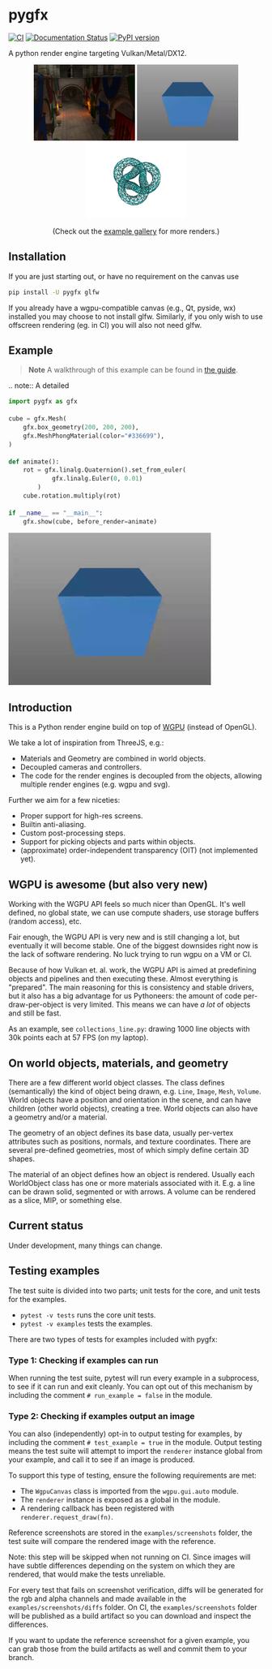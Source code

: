 # pygfx
[![CI](https://github.com/pygfx/pygfx/workflows/CI/badge.svg)](https://github.com/pygfx/pygfx/actions)
[![Documentation Status](https://readthedocs.org/projects/pygfx/badge/?version=latest)](https://pygfx.readthedocs.io/en/latest/?badge=latest)
[![PyPI version](https://badge.fury.io/py/pygfx.svg)](https://badge.fury.io/py/pygfx)

A python render engine targeting Vulkan/Metal/DX12.


<p align="center">
<img src="./docs/_static/sponza.png" alt="drawing" width="200"/>
<img src="./docs/_static/guide_rotating_cube.gif" alt="drawing" width="200"/>
<img src="./docs/_static/torus_knot_wire.png" alt="drawing" width="200"/><br />
</p>
<p align="center">
(Check out the <a href="https://pygfx.readthedocs.io/en/latest/_gallery/index.html">example gallery</a> for more renders.)
</p>

## Installation

If you are just starting out, or have no requirement on the canvas use

```bash
pip install -U pygfx glfw
```

If you already have a wgpu-compatible canvas (e.g., Qt, pyside, wx) installed
you may choose to not install glfw. Similarly, if you only wish to use offscreen
rendering (eg. in CI) you will also not need glfw.

## Example

> **Note**
> A walkthrough of this example can be found in [the guide](https://pygfx.readthedocs.io/en/latest/guide.html#how-to-use-pygfx).

.. note::
    A detailed

```python
import pygfx as gfx

cube = gfx.Mesh(
    gfx.box_geometry(200, 200, 200),
    gfx.MeshPhongMaterial(color="#336699"),
)

def animate():
    rot = gfx.linalg.Quaternion().set_from_euler(
            gfx.linalg.Euler(0, 0.01)
        )
    cube.rotation.multiply(rot)

if __name__ == "__main__":
    gfx.show(cube, before_render=animate)

```
<img src="./docs/_static/guide_rotating_cube.gif" alt="drawing" width="400"/>

## Introduction

This is a Python render engine build on top of [WGPU](https://github.com/pygfx/wgpu-py) (instead of OpenGL).

We take a lot of inspiration from ThreeJS, e.g.:

* Materials and Geometry are combined in world objects.
* Decoupled cameras and controllers.
* The code for the render engines is decoupled from the objects, allowing multiple render engines (e.g. wgpu and svg).

Further we aim for a few niceties:
* Proper support for high-res screens.
* Builtin anti-aliasing.
* Custom post-processing steps.
* Support for picking objects and parts within objects.
* (approximate) order-independent transparency (OIT) (not implemented yet).


## WGPU is awesome (but also very new)

Working with the WGPU API feels so much nicer than OpenGL. It's well
defined, no global state, we can use compute shaders, use storage
buffers (random access), etc.

Fair enough, the WGPU API is very new and is still changing a lot, but
eventually it will become stable. One of the biggest downsides right
now is the lack of software rendering. No luck trying to run wgpu on a
VM or CI.

Because of how Vulkan et. al. work, the WGPU API is aimed at predefining
objects and pipelines and then executing these. Almost everything is
"prepared". The main reasoning for this is consistency and stable drivers,
but it also has a big advantage for us Pythoneers: the amount of code per-draw-per-object
is very limited. This means we can have *a lot* of objects and still be fast.

As an example, see `collections_line.py`: drawing 1000 line objects with 30k points each at 57 FPS (on my laptop).


## On world objects, materials, and geometry

There are a few different world object classes. The class defines
(semantically) the kind of object being drawn, e.g. `Line`, `Image`,
`Mesh`, `Volume`. World objects have a position and orientation in the
scene, and can have children (other world objects), creating a tree.
World objects can also have a geometry and/or a material.

The geometry of an object defines its base data, usually per-vertex
attributes such as positions, normals, and texture coordinates. There
are several pre-defined geometries, most of which simply define certain
3D shapes.

The material of an object defines how an object is rendered. Usually
each WorldObject class has one or more materials associated with it.
E.g. a line can be drawn solid, segmented or with arrows. A volume can
be rendered as a slice, MIP, or something else.


## Current status

Under development, many things can change.


## Testing examples

The test suite is divided into two parts; unit tests for the core, and unit tests for the examples.

* `pytest -v tests` runs the core unit tests.
* `pytest -v examples` tests the examples.

There are two types of tests for examples included with pygfx:

### Type 1: Checking if examples can run

When running the test suite, pytest will run every example in a subprocess,
to see if it can run and exit cleanly. You can opt out of this mechanism by including the comment
`# run_example = false` in the module.

### Type 2: Checking if examples output an image

You can also (independently) opt-in to output testing for examples, by including the comment
`# test_example = true` in the module. Output testing means the test suite will
attempt to import the `renderer` instance global from your example, and call it
to see if an image is produced.

To support this type of testing, ensure the following requirements are met:

* The `WgpuCanvas` class is imported from the `wgpu.gui.auto` module.
* The `renderer` instance is exposed as a global in the module.
* A rendering callback has been registered with `renderer.request_draw(fn)`.

Reference screenshots are stored in the `examples/screenshots` folder,
the test suite will compare the rendered image with the reference.

Note: this step will be skipped when not running on CI. Since images will have subtle differences
depending on the system on which they are rendered, that would make the tests unreliable.

For every test that fails on screenshot verification, diffs will be generated for the rgb and alpha channels
and made available in the `examples/screenshots/diffs` folder. On CI, the `examples/screenshots` folder
will be published as a build artifact so you can download and inspect the differences.

If you want to update the reference screenshot for a given example, you can grab those from the
build artifacts as well and commit them to your branch.
